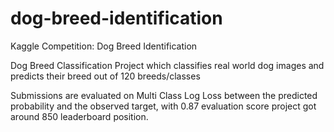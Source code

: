 # dog-breed-identification

Kaggle Competition: Dog Breed Identification

Dog Breed Classification Project which classifies real world dog images and predicts their breed out of 120 breeds/classes

Submissions are evaluated on Multi Class Log Loss between the predicted probability and the observed target, with 0.87 evaluation score project got around 850 leaderboard position. 

